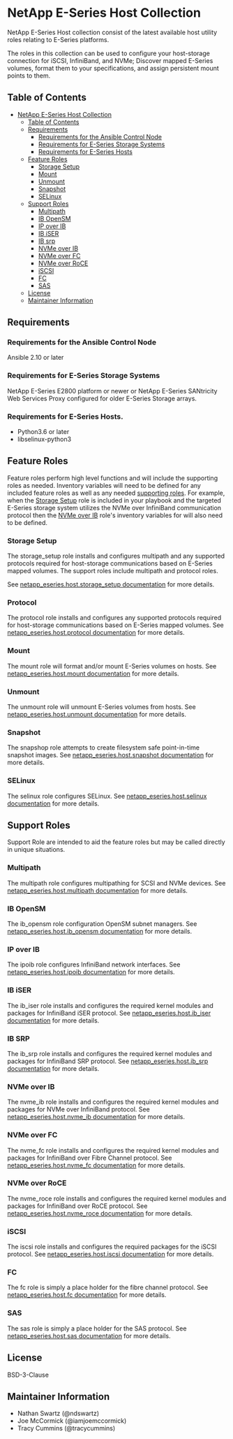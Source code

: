 <a name="netapp-e-series-host-collection"></a>
# NetApp E-Series Host Collection

NetApp E-Series Host collection consist of the latest available host utility roles relating to E-Series platforms.

The roles in this collection can be used to configure your host-storage connection for iSCSI, InfiniBand, and NVMe; Discover mapped E-Series volumes, format them to your specifications, and assign persistent mount points to them.

<a name="table of contents"></a>
## Table of Contents

- [NetApp E-Series Host Collection](#netapp-e-series-host-collection)
  - [Table of Contents](#table-of-contents)
  - [Requirements](#requirements)
    - [Requirements for the Ansible Control Node](#requirements-for-the-ansible-control-node)
    - [Requirements for E-Series Storage Systems](#requirements-for-eseries-storage-systems)
    - [Requirements for E-Series Hosts](#requirements-for-e-series-hosts)
  - [Feature Roles](#feature-roles)
    - [Storage Setup](#storage-setup)
    - [Mount](#mount)
    - [Unmount](#unmount)
    - [Snapshot](#snapshot)
    - [SELinux](#selinux)
  - [Support Roles](#support-roles)
    - [Multipath](#multipath)
    - [IB OpenSM](#ib-opensm)
    - [IP over IB](#ip-over-ib)
    - [IB iSER](#ib-iser)
    - [IB srp](#ib-srp)
    - [NVMe over IB](#nvme-over-ib)
    - [NVMe over FC](#nvme-over-fc)
    - [NVMe over RoCE](#nvme-over-roce)
    - [iSCSI](#iscsi)
    - [FC](#fc)
    - [SAS](#sas)
  - [License](#license)
  - [Maintainer Information](#maintainer-information)

<a name="requirements"></a>
## Requirements

<a name="requirements-for-the-ansible-control-node"></a>
### Requirements for the Ansible Control Node

Ansible 2.10 or later

<a name="requirements-for-eseries-storage-systems"></a>
### Requirements for E-Series Storage Systems

NetApp E-Series E2800 platform or newer or NetApp E-Series SANtricity Web Services Proxy configured for older E-Series Storage arrays.

<a name="requirements-for-e-series-hosts"></a>
### Requirements for E-Series Hosts.

- Python3.6 or later
- libselinux-python3

<a name="feature-roles"></a>
## Feature Roles

Feature roles perform high level functions and will include the supporting roles as needed. Inventory variables will need to be defined for any included feature roles as well as any needed [supporting roles](#support-roles). For example, when the [Storage Setup](roles/storage_setup/README.md) role is included in your playbook and the targeted E-Series storage system utilizes the NVMe over InfiniBand communication protocol then the [NVMe over IB](roles/nvme_ib/README.md) role's inventory variables for will also need to be defined.

<a name="storage-setup"></a>
### Storage Setup

The storage_setup role installs and configures multipath and any supported protocols required for host-storage communications based on E-Series mapped volumes. The support roles include multipath and protocol roles.

See [netapp_eseries.host.storage_setup documentation](roles/storage_setup/README.md) for more details.

<a name="protocol"></a>
### Protocol

The protocol role installs and configures any supported protocols required for host-storage communications based on E-Series mapped volumes. See [netapp_eseries.host.protocol documentation](roles/protocol/README.md) for more details.

<a name="mount"></a>
### Mount

The mount role will format and/or mount E-Series volumes on hosts. See [netapp_eseries.host.mount documentation](roles/mount/README.md) for more details.

<a name="unmount"></a>
### Unmount

The unmount role will unmount E-Series volumes from hosts. See [netapp_eseries.host.unmount documentation](roles/unmount/README.md) for more details.

<a name="snapshot"></a>
### Snapshot

The snapshop role attempts to create filesystem safe point-in-time snapshot images. See [netapp_eseries.host.snapshot documentation](roles/snapshot/README.md) for more details.

<a name="selinux"></a>
### SELinux

The selinux role configures SELinux. See [netapp_eseries.host.selinux documentation](roles/selinux/README.md) for more details.

<a name="support-roles"></a>
## Support Roles

Support Role are intended to aid the feature roles but may be called directly in unique situations.

<a name="multipath"></a>
### Multipath

The multipath role configures multipathing for SCSI and NVMe devices. See [netapp_eseries.host.multipath documentation](roles/multipath/README.md) for more details.

<a name="ib-opensm"></a>
### IB OpenSM

The ib_opensm role configuration OpenSM subnet managers. See [netapp_eseries.host.ib_opensm documentation](roles/ib_opensm/README.md) for more details.

<a name="ip-over-ib"></a>
### IP over IB

The ipoib role configures InfiniBand network interfaces. See [netapp_eseries.host.ipoib documentation](roles/ipoib/README.md) for more details.

<a name="ib-iser"></a>
### IB iSER

The ib_iser role installs and configures the required kernel modules and packages for InfiniBand iSER protocol. See [netapp_eseries.host.ib_iser documentation](roles/ib_iser/README.md) for more details.

<a name="ib-srp"></a>
### IB SRP

The ib_srp role installs and configures the required kernel modules and packages for InfiniBand SRP protocol. See [netapp_eseries.host.ib_srp documentation](roles/ib_srp/README.md) for more details.

<a name="nvme-over-ib"></a>
### NVMe over IB

The nvme_ib role installs and configures the required kernel modules and packages for NVMe over InfiniBand protocol. See [netapp_eseries.host.nvme_ib documentation](roles/nvme_ib/README.md) for more details.

<a name="#nvme-over-fc"></a>
### NVMe over FC

The nvme_fc role installs and configures the required kernel modules and packages for InfiniBand over Fibre Channel protocol. See [netapp_eseries.host.nvme_fc documentation](roles/nvme_fc/README.md) for more details.

<a name="nvme-over-roce"></a>
### NVMe over RoCE

The nvme_roce role installs and configures the required kernel modules and packages for InfiniBand over RoCE protocol. See [netapp_eseries.host.nvme_roce documentation](roles/nvme_roce/README.md) for more details.

<a name="iscsi"></a>
### iSCSI

The iscsi role installs and configures the required packages for the iSCSI protocol. See [netapp_eseries.host.iscsi documentation](roles/iscsi/README.md) for more details.

<a name="fc"></a>
### FC

The fc role is simply a place holder for the fibre channel protocol. See [netapp_eseries.host.fc documentation](roles/fc/README.md) for more details.

<a name="sas"></a>
### SAS

The sas role is simply a place holder for the SAS protocol. See [netapp_eseries.host.sas documentation](roles/sas/README.md) for more details.

<a name="license"></a>
## License

BSD-3-Clause

<a name="maintainer-information"></a>
## Maintainer Information

- Nathan Swartz (@ndswartz)
- Joe McCormick (@iamjoemccormick)
- Tracy Cummins (@tracycummins)

